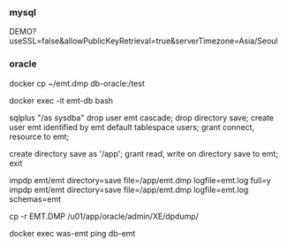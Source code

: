### mysql

DEMO?useSSL=false&allowPublicKeyRetrieval=true&serverTimezone=Asia/Seoul


### oracle
docker cp ~/emt.dmp db-oracle:/test
<!-- C:\Users\f5074\Downloads\doc-master\EMT_doc\8_EMT.dmp -->

docker exec -it emt-db bash

sqlplus "/as sysdba"
drop user emt cascade;
drop directory save;
create user emt identified by emt default tablespace users;
grant connect, resource to emt;

create directory save as '/app';
grant read, write on directory save to emt;
exit

impdp emt/emt directory=save file=/app/emt.dmp logfile=emt.log full=y
impdp emt/emt directory=save file=/app/emt.dmp logfile=emt.log schemas=emt


cp -r EMT.DMP /u01/app/oracle/admin/XE/dpdump/

<!-- docker exec  -it   db_193 expdp klrice/klrice@xe tables=t1 directory=docker_vol dumpfile=klrice.dmp logfile=klrice_exp.log -->


docker exec was-emt ping db-emt
